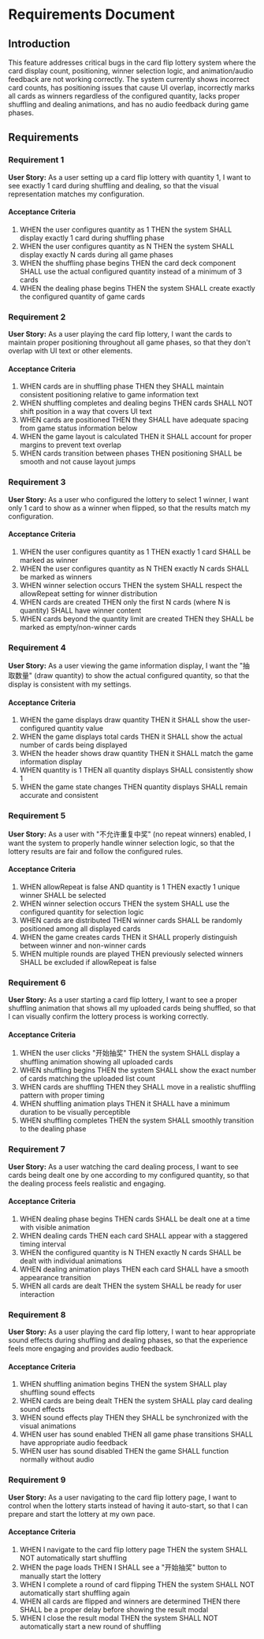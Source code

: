 # Requirements Document

## Introduction

This feature addresses critical bugs in the card flip lottery system where the card display count, positioning, winner selection logic, and animation/audio feedback are not working correctly. The system currently shows incorrect card counts, has positioning issues that cause UI overlap, incorrectly marks all cards as winners regardless of the configured quantity, lacks proper shuffling and dealing animations, and has no audio feedback during game phases.

## Requirements

### Requirement 1

**User Story:** As a user setting up a card flip lottery with quantity 1, I want to see exactly 1 card during shuffling and dealing, so that the visual representation matches my configuration.

#### Acceptance Criteria

1. WHEN the user configures quantity as 1 THEN the system SHALL display exactly 1 card during shuffling phase
2. WHEN the user configures quantity as N THEN the system SHALL display exactly N cards during all game phases
3. WHEN the shuffling phase begins THEN the card deck component SHALL use the actual configured quantity instead of a minimum of 3 cards
4. WHEN the dealing phase begins THEN the system SHALL create exactly the configured quantity of game cards

### Requirement 2

**User Story:** As a user playing the card flip lottery, I want the cards to maintain proper positioning throughout all game phases, so that they don't overlap with UI text or other elements.

#### Acceptance Criteria

1. WHEN cards are in shuffling phase THEN they SHALL maintain consistent positioning relative to game information text
2. WHEN shuffling completes and dealing begins THEN cards SHALL NOT shift position in a way that covers UI text
3. WHEN cards are positioned THEN they SHALL have adequate spacing from game status information below
4. WHEN the game layout is calculated THEN it SHALL account for proper margins to prevent text overlap
5. WHEN cards transition between phases THEN positioning SHALL be smooth and not cause layout jumps

### Requirement 3

**User Story:** As a user who configured the lottery to select 1 winner, I want only 1 card to show as a winner when flipped, so that the results match my configuration.

#### Acceptance Criteria

1. WHEN the user configures quantity as 1 THEN exactly 1 card SHALL be marked as winner
2. WHEN the user configures quantity as N THEN exactly N cards SHALL be marked as winners
3. WHEN winner selection occurs THEN the system SHALL respect the allowRepeat setting for winner distribution
4. WHEN cards are created THEN only the first N cards (where N is quantity) SHALL have winner content
5. WHEN cards beyond the quantity limit are created THEN they SHALL be marked as empty/non-winner cards

### Requirement 4

**User Story:** As a user viewing the game information display, I want the "抽取数量" (draw quantity) to show the actual configured quantity, so that the display is consistent with my settings.

#### Acceptance Criteria

1. WHEN the game displays draw quantity THEN it SHALL show the user-configured quantity value
2. WHEN the game displays total cards THEN it SHALL show the actual number of cards being displayed
3. WHEN the header shows draw quantity THEN it SHALL match the game information display
4. WHEN quantity is 1 THEN all quantity displays SHALL consistently show 1
5. WHEN the game state changes THEN quantity displays SHALL remain accurate and consistent

### Requirement 5

**User Story:** As a user with "不允许重复中奖" (no repeat winners) enabled, I want the system to properly handle winner selection logic, so that the lottery results are fair and follow the configured rules.

#### Acceptance Criteria

1. WHEN allowRepeat is false AND quantity is 1 THEN exactly 1 unique winner SHALL be selected
2. WHEN winner selection occurs THEN the system SHALL use the configured quantity for selection logic
3. WHEN cards are distributed THEN winner cards SHALL be randomly positioned among all displayed cards
4. WHEN the game creates cards THEN it SHALL properly distinguish between winner and non-winner cards
5. WHEN multiple rounds are played THEN previously selected winners SHALL be excluded if allowRepeat is false

### Requirement 6

**User Story:** As a user starting a card flip lottery, I want to see a proper shuffling animation that shows all my uploaded cards being shuffled, so that I can visually confirm the lottery process is working correctly.

#### Acceptance Criteria

1. WHEN the user clicks "开始抽奖" THEN the system SHALL display a shuffling animation showing all uploaded cards
2. WHEN shuffling begins THEN the system SHALL show the exact number of cards matching the uploaded list count
3. WHEN cards are shuffling THEN they SHALL move in a realistic shuffling pattern with proper timing
4. WHEN shuffling animation plays THEN it SHALL have a minimum duration to be visually perceptible
5. WHEN shuffling completes THEN the system SHALL smoothly transition to the dealing phase

### Requirement 7

**User Story:** As a user watching the card dealing process, I want to see cards being dealt one by one according to my configured quantity, so that the dealing process feels realistic and engaging.

#### Acceptance Criteria

1. WHEN dealing phase begins THEN cards SHALL be dealt one at a time with visible animation
2. WHEN dealing cards THEN each card SHALL appear with a staggered timing interval
3. WHEN the configured quantity is N THEN exactly N cards SHALL be dealt with individual animations
4. WHEN dealing animation plays THEN each card SHALL have a smooth appearance transition
5. WHEN all cards are dealt THEN the system SHALL be ready for user interaction

### Requirement 8

**User Story:** As a user playing the card flip lottery, I want to hear appropriate sound effects during shuffling and dealing phases, so that the experience feels more engaging and provides audio feedback.

#### Acceptance Criteria

1. WHEN shuffling animation begins THEN the system SHALL play shuffling sound effects
2. WHEN cards are being dealt THEN the system SHALL play card dealing sound effects
3. WHEN sound effects play THEN they SHALL be synchronized with the visual animations
4. WHEN user has sound enabled THEN all game phase transitions SHALL have appropriate audio feedback
5. WHEN user has sound disabled THEN the game SHALL function normally without audio

### Requirement 9

**User Story:** As a user navigating to the card flip lottery page, I want to control when the lottery starts instead of having it auto-start, so that I can prepare and start the lottery at my own pace.

#### Acceptance Criteria

1. WHEN I navigate to the card flip lottery page THEN the system SHALL NOT automatically start shuffling
2. WHEN the page loads THEN I SHALL see a "开始抽奖" button to manually start the lottery
3. WHEN I complete a round of card flipping THEN the system SHALL NOT automatically start shuffling again
4. WHEN all cards are flipped and winners are determined THEN there SHALL be a proper delay before showing the result modal
5. WHEN I close the result modal THEN the system SHALL NOT automatically start a new round of shuffling
